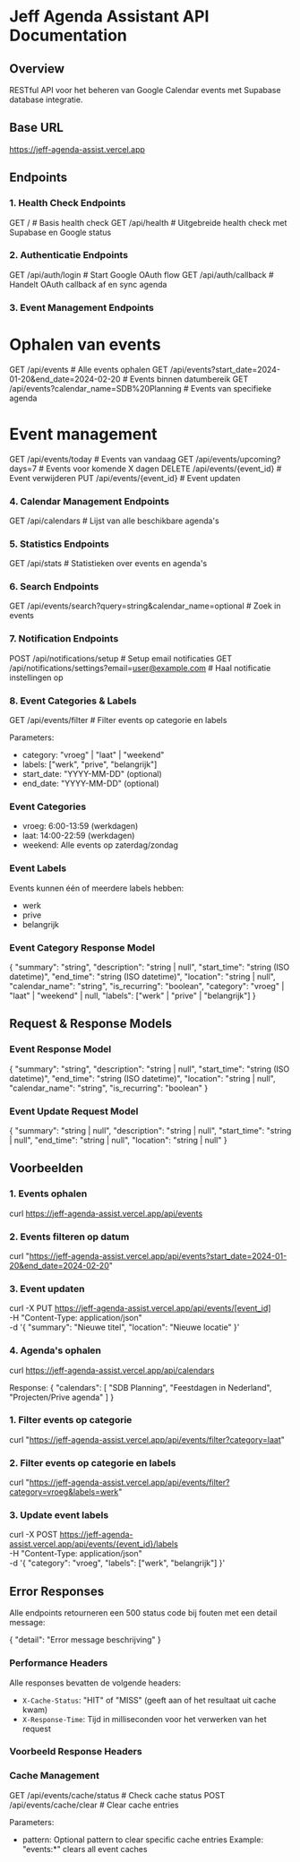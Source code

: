 # Jeff Agenda Assistant API Documentation

## Overview
RESTful API voor het beheren van Google Calendar events met Supabase database integratie.

## Base URL
https://jeff-agenda-assist.vercel.app

## Endpoints

### 1. Health Check Endpoints
GET /                   # Basis health check
GET /api/health        # Uitgebreide health check met Supabase en Google status

### 2. Authenticatie Endpoints
GET /api/auth/login     # Start Google OAuth flow
GET /api/auth/callback  # Handelt OAuth callback af en sync agenda

### 3. Event Management Endpoints
# Ophalen van events
GET /api/events                    # Alle events ophalen
GET /api/events?start_date=2024-01-20&end_date=2024-02-20  # Events binnen datumbereik
GET /api/events?calendar_name=SDB%20Planning  # Events van specifieke agenda

# Event management
GET /api/events/today             # Events van vandaag
GET /api/events/upcoming?days=7   # Events voor komende X dagen
DELETE /api/events/{event_id}     # Event verwijderen
PUT /api/events/{event_id}        # Event updaten

### 4. Calendar Management Endpoints
GET /api/calendars     # Lijst van alle beschikbare agenda's

### 5. Statistics Endpoints
GET /api/stats         # Statistieken over events en agenda's

### 6. Search Endpoints
GET /api/events/search?query=string&calendar_name=optional  # Zoek in events

### 7. Notification Endpoints
POST /api/notifications/setup    # Setup email notificaties
GET /api/notifications/settings?email=user@example.com  # Haal notificatie instellingen op

### 8. Event Categories & Labels
GET /api/events/filter  # Filter events op categorie en labels

Parameters:
- category: "vroeg" | "laat" | "weekend"
- labels: ["werk", "prive", "belangrijk"]
- start_date: "YYYY-MM-DD" (optional)
- end_date: "YYYY-MM-DD" (optional)

### Event Categories
- vroeg: 6:00-13:59 (werkdagen)
- laat: 14:00-22:59 (werkdagen)
- weekend: Alle events op zaterdag/zondag

### Event Labels
Events kunnen één of meerdere labels hebben:
- werk
- prive
- belangrijk

### Event Category Response Model
{
    "summary": "string",
    "description": "string | null",
    "start_time": "string (ISO datetime)",
    "end_time": "string (ISO datetime)",
    "location": "string | null",
    "calendar_name": "string",
    "is_recurring": "boolean",
    "category": "vroeg" | "laat" | "weekend" | null,
    "labels": ["werk" | "prive" | "belangrijk"]
}

## Request & Response Models

### Event Response Model
{
    "summary": "string",
    "description": "string | null",
    "start_time": "string (ISO datetime)",
    "end_time": "string (ISO datetime)",
    "location": "string | null",
    "calendar_name": "string",
    "is_recurring": "boolean"
}

### Event Update Request Model
{
    "summary": "string | null",
    "description": "string | null",
    "start_time": "string | null",
    "end_time": "string | null",
    "location": "string | null"
}

## Voorbeelden

### 1. Events ophalen
curl https://jeff-agenda-assist.vercel.app/api/events

### 2. Events filteren op datum
curl "https://jeff-agenda-assist.vercel.app/api/events?start_date=2024-01-20&end_date=2024-02-20"

### 3. Event updaten
curl -X PUT https://jeff-agenda-assist.vercel.app/api/events/[event_id] \
  -H "Content-Type: application/json" \
  -d '{
    "summary": "Nieuwe titel",
    "location": "Nieuwe locatie"
  }'

### 4. Agenda's ophalen
curl https://jeff-agenda-assist.vercel.app/api/calendars

Response:
{
    "calendars": [
        "SDB Planning",
        "Feestdagen in Nederland",
        "Projecten/Prive agenda"
    ]
}

### 1. Filter events op categorie
curl "https://jeff-agenda-assist.vercel.app/api/events/filter?category=laat"

### 2. Filter events op categorie en labels
curl "https://jeff-agenda-assist.vercel.app/api/events/filter?category=vroeg&labels=werk"

### 3. Update event labels
curl -X POST https://jeff-agenda-assist.vercel.app/api/events/{event_id}/labels \
  -H "Content-Type: application/json" \
  -d '{
    "category": "vroeg",
    "labels": ["werk", "belangrijk"]
  }'

## Error Responses
Alle endpoints retourneren een 500 status code bij fouten met een detail message:

{
    "detail": "Error message beschrijving"
}

### Performance Headers
Alle responses bevatten de volgende headers:
- `X-Cache-Status`: "HIT" of "MISS" (geeft aan of het resultaat uit cache kwam)
- `X-Response-Time`: Tijd in milliseconden voor het verwerken van het request

### Voorbeeld Response Headers

### Cache Management
GET /api/events/cache/status     # Check cache status
POST /api/events/cache/clear     # Clear cache entries

Parameters:
- pattern: Optional pattern to clear specific cache entries
  Example: "events:*" clears all event caches